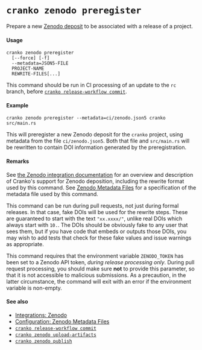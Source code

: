 # `cranko zenodo preregister`

Prepare a new [Zenodo deposit](https://help.zenodo.org/) to be associated with a
release of a project.

#### Usage

```
cranko zenodo preregister
  [--force] [-f]
  --metadata=JSON5-FILE
  PROJECT-NAME
  REWRITE-FILES[...]
```

This command should be run in CI processing of an update to the `rc` branch,
before [`cranko release-workflow commit`].

[`cranko release-workflow commit`]: ./release-workflow-commit.md

#### Example

```
cranko zenodo preregister --metadata=ci/zenodo.json5 cranko src/main.rs
```

This will preregister a new Zenodo deposit for the `cranko` project, using
metadata from the file `ci/zenodo.json5`. Both that file and `src/main.rs` will
be rewritten to contain DOI information generated by the preregistration.

#### Remarks

See [the Zenodo integration documentation][zint] for an overview and description
of Cranko's support for Zenodo deposition, including the rewrite format used by
this command. See [Zenodo Metadata Files][zconfig] for a specification of the
metadata file used by this command.

[zint]: ../../integrations/zenodo.md
[zconfig]: ../../configuration/zenodo.md

This command can be run during pull requests, not just during formal releases.
In that case, fake DOIs will be used for the rewrite steps. These are guaranteed
to start with the text `"xx.xxxx/"`, unlike real DOIs which always start with
`10.`. The DOIs should be obviously fake to any user that sees them, but if you
have code that embeds or outputs those DOIs, you may wish to add tests that
check for these fake values and issue warnings as appropriate.

This command requires that the environment variable `ZENODO_TOKEN` has been set
to a Zenodo API token, *during release processing only*. During pull request
processing, you should make sure **not** to provide this parameter, so that it
is not accessible to malicious submissions. As a precaution, in the latter
circumstance, the command will exit with an error if the environment variable is
non-empty.

#### See also

- [Integrations: Zenodo][zint]
- [Configuration: Zenodo Metadata Files][zconfig]
- [`cranko release-workflow commit`]
- [`cranko zenodo upload-artifacts`]
- [`cranko zenodo publish`]

[`cranko zenodo upload-artifacts`]: ./zenodo-upload-artifacts.md
[`cranko zenodo publish`]: ./zenodo-publish.md
